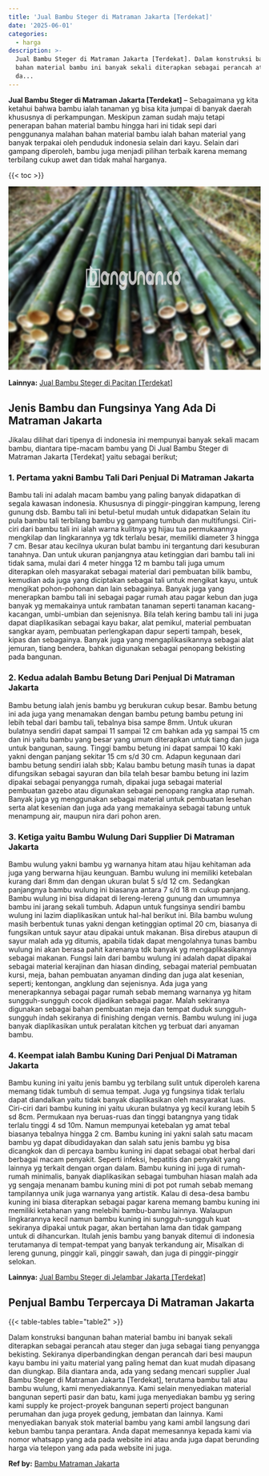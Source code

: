 ```yaml
---
title: 'Jual Bambu Steger di Matraman Jakarta [Terdekat]'
date: '2025-06-01'
categories:
  - harga
description: >-
  Jual Bambu Steger di Matraman Jakarta [Terdekat]. Dalam konstruksi bangunan
  bahan material bambu ini banyak sekali diterapkan sebagai perancah atau steger
  da...
---
```


**Jual Bambu Steger di Matraman Jakarta \[Terdekat\]** – Sebagaimana yg kita ketahui bahwa bambu ialah tanaman yg bisa kita jumpai di banyak daerah khususnya di perkampungan. Meskipun zaman sudah maju tetapi penerapan bahan material bambu hingga hari ini tidak sepi dari penggunanya malahan bahan material bambu ialah bahan material yang banyak terpakai oleh penduduk indonesia selain dari kayu. Selain dari gampang diperoleh, bambu juga menjadi pilihan terbaik karena memang terbilang cukup awet dan tidak mahal harganya.

{{< toc >}}

![Jual Bambu Steger di Matraman Jakarta [Terdekat]](/images/jual-bambu-tali-18.png)

**Lainnya:** [Jual Bambu Steger di Pacitan \[Terdekat\]](https://bambu.bangunan.co/jual-bambu-steger-di-pacitan-terdekat/)

## Jenis Bambu dan Fungsinya Yang Ada Di Matraman Jakarta

Jikalau dilihat dari tipenya di indonesia ini mempunyai banyak sekali macam bambu, diantara tipe-macam bambu yang Di Jual Bambu Steger di Matraman Jakarta \[Terdekat\] yaitu sebagai berikut;

### 1\. Pertama yakni Bambu Tali Dari Penjual Di Matraman Jakarta

Bambu tali ini adalah macam bambu yang paling banyak didapatkan di segala kawasan indonesia. Khususnya di pinggir-pinggiran kampung, lereng gunung dsb. Bambu tali ini betul-betul mudah untuk didapatkan Selain itu pula bambu tali terbilang bambu yg gampang tumbuh dan multifungsi. Ciri-ciri dari bambu tali ini ialah warna kulitnya yg hijau tua permukaannya mengkilap dan lingkarannya yg tdk terlalu besar, memiliki diameter 3 hingga 7 cm. Besar atau kecilnya ukuran bulat bambu ini tergantung dari kesuburan tanahnya. Dan untuk ukuran panjangnya atau ketinggian dari bambu tali ini tidak sama, mulai dari 4 meter hingga 12 m bambu tali juga umum diterapkan oleh masyarakat sebagai material dari pembuatan bilik bambu, kemudian ada juga yang diciptakan sebagai tali untuk mengikat kayu, untuk mengikat pohon-pohonan dan lain sebagainya. Banyak juga yang menerapkan bambu tali ini sebagai pagar rumah atau pagar kebun dan juga banyak yg memakainya untuk rambatan tanaman seperti tanaman kacang-kacangan, umbi-umbian dan sejenisnya. Bila telah kering bambu tali ini juga dapat diaplikasikan sebagai kayu bakar, alat pemikul, material pembuatan sangkar ayam, pembuatan perlengkapan dapur seperti tampah, besek, kipas dan sebagainya. Banyak juga yang mengaplikasikannya sebagai alat jemuran, tiang bendera, bahkan digunakan sebagai penopang bekisting pada bangunan.

### 2\. Kedua adalah Bambu Betung Dari Penjual Di Matraman Jakarta

Bambu betung ialah jenis bambu yg berukuran cukup besar. Bambu betung ini ada juga yang menamakan dengan bambu petung bambu petung ini lebih tebal dari bambu tali, tebalnya bisa sampe 8mm. Untuk ukuran bulatnya sendiri dapat sampai 11 sampai 12 cm bahkan ada yg sampai 15 cm dan ini yaitu bambu yang besar yang umum diterapkan untuk tiang dan juga untuk bangunan, saung. Tinggi bambu betung ini dapat sampai 10 kaki yakni dengan panjang sekitar 15 cm s/d 30 cm. Adapun kegunaan dari bambu betung sendiri ialah sbb; Kalau bambu betung masih tunas ia dapat difungsikan sebagai sayuran dan bila telah besar bambu betung ini lazim dipakai sebagai penyangga rumah, dipakai juga sebagai material pembuatan gazebo atau digunakan sebagai penopang rangka atap rumah. Banyak juga yg menggunakan sebagai material untuk pembuatan lesehan serta alat kesenian dan juga ada yang memakainya sebagai tabung untuk menampung air, maupun nira dari pohon aren.

### 3\. Ketiga yaitu Bambu Wulung Dari Supplier Di Matraman Jakarta

Bambu wulung yakni bambu yg warnanya hitam atau hijau kehitaman ada juga yang berwarna hijau keunguan. Bambu wulung ini memiliki ketebalan kurang dari 8mm dan dengan ukuran bulat 5 s/d 12 cm. Sedangkan panjangnya bambu wulung ini biasanya antara 7 s/d 18 m cukup panjang. Bambu wulung ini bisa didapat di lereng-lereng gunung dan umumnya bambu ini jarang sekali tumbuh. Adapun untuk fungsinya sendiri bambu wulung ini lazim diaplikasikan untuk hal-hal berikut ini. Bila bambu wulung masih berbentuk tunas yakni dengan ketinggian optimal 20 cm, biasanya di fungsikan untuk sayur atau dipakai untuk makanan. Bisa direbus ataupun di sayur malah ada yg ditumis, apabila tidak dapat mengolahnya tunas bambu wulung ini akan berasa pahit karenanya tdk banyak yg mengaplikasikannya sebagai makanan. Fungsi lain dari bambu wulung ini adalah dapat dipakai sebagai material kerajinan dan hiasan dinding, sebagai material pembuatan kursi, meja, bahan pembuatan anyaman dinding dan juga alat kesenian, seperti; kentongan, angklung dan sejenisnya. Ada juga yang menerapkannya sebagai pagar rumah sebab memang warnanya yg hitam sungguh-sungguh cocok dijadikan sebagai pagar. Malah sekiranya digunakan sebagai bahan pembuatan meja dan tempat duduk sungguh-sungguh indah sekiranya di finishing dengan vernis. Bambu wulung ini juga banyak diaplikasikan untuk peralatan kitchen yg terbuat dari anyaman bambu.

### 4\. Keempat ialah Bambu Kuning Dari Penjual Di Matraman Jakarta

Bambu kuning ini yaitu jenis bambu yg terbilang sulit untuk diperoleh karena memang tidak tumbuh di semua tempat. Juga yg fungsinya tidak terlalu dapat diandalkan yaitu tidak banyak diaplikasikan oleh masyarakat luas. Ciri-ciri dari bambu kuning ini yaitu ukuran bulatnya yg kecil kurang lebih 5 sd 8cm. Permukaan nya beruas-ruas dan tinggi batangnya yang tidak terlalu tinggi 4 sd 10m. Namun mempunyai ketebalan yg amat tebal biasanya tebalnya hingga 2 cm. Bambu kuning ini yakni salah satu macam bambu yg dapat dibudidayakan dan salah satu jenis bambu yg bisa dicangkok dan di percaya bambu kuning ini dapat sebagai obat herbal dari berbagai macam penyakit. Seperti infeksi, hepatitis dan penyakit yang lainnya yg terkait dengan organ dalam. Bambu kuning ini juga di rumah-rumah minimalis, banyak diaplikasikan sebagai tumbuhan hiasan malah ada yg sengaja menanam bambu kuning mini di pot pot rumah sebab memang tampilannya unik juga warnanya yang artistik. Kalau di desa-desa bambu kuning ini biasa diterapkan sebagai pagar karena memang bambu kuning ini memiliki ketahanan yang melebihi bambu-bambu lainnya. Walaupun lingkarannya kecil namun bambu kuning ini sungguh-sungguh kuat sekiranya dipakai untuk pagar, akan bertahan lama dan tidak gampang untuk di dihancurkan. Itulah jenis bambu yang banyak ditemui di indonesia terutamanya di tempat-tempat yang banyak terkandung air, Misalkan di lereng gunung, pinggir kali, pinggir sawah, dan juga di pinggir-pinggir selokan.

**Lainnya:** [Jual Bambu Steger di Jelambar Jakarta \[Terdekat\]](https://bambu.bangunan.co/jual-bambu-steger-di-jelambar-jakarta-terdekat/)

## Penjual Bambu Terpercaya Di Matraman Jakarta

{{< table-tables table="table2" >}}

Dalam konstruksi bangunan bahan material bambu ini banyak sekali diterapkan sebagai perancah atau steger dan juga sebagai tiang penyangga bekisting. Sekiranya diperbandingkan dengan perancah dari besi maupun kayu bambu ini yaitu material yang paling hemat dan kuat mudah dipasang dan diungkap. Bila diantara anda, ada yang sedang mencari supplier Jual Bambu Steger di Matraman Jakarta \[Terdekat\], terutama bambu tali atau bambu wulung, kami menyediakannya. Kami selain menyediakan material bangunan seperti pasir dan batu, kami juga menyediakan bambu yg sering kami supply ke project-proyek bangunan seperti project bangunan perumahan dan juga proyek gedung, jembatan dan lainnya. Kami menyediakan banyak stok material bambu yang kami ambil langsung dari kebun bambu tanpa perantara. Anda dapat memesannya kepada kami via nomor whatsapp yang ada pada website ini atau anda juga dapat berunding harga via telepon yang ada pada website ini juga.

**Ref by:** [Bambu Matraman Jakarta](https://id.wikipedia.org/wiki/Bambu)
